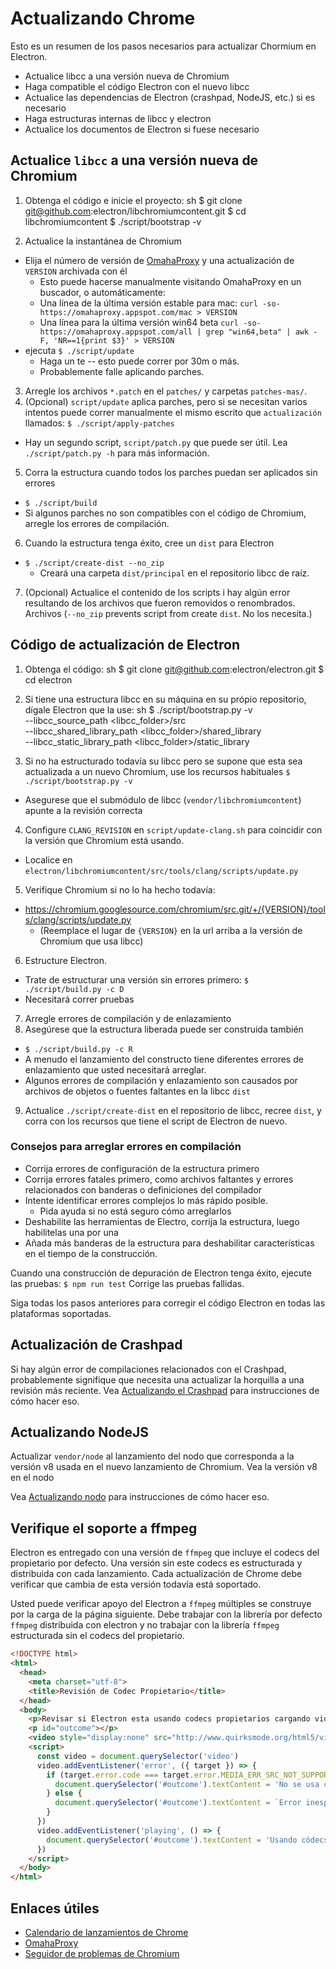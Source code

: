 # Actualizando Chrome

Esto es un resumen de los pasos necesarios para actualizar Chormium en Electron.

- Actualice libcc a una versión nueva de Chromium
- Haga compatible el código Electron con el nuevo libcc
- Actualice las dependencias de Electron (crashpad, NodeJS, etc.) si es necesario
- Haga estructuras internas de libcc y electron
- Actualice los documentos de Electron si fuese necesario

## Actualice `libcc` a una versión nueva de Chromium

1. Obtenga el código e inicie el proyecto: 
      sh
      $ git clone git@github.com:electron/libchromiumcontent.git
      $ cd libchromiumcontent
      $ ./script/bootstrap -v

2. Actualice la instantánea de Chromium 
  - Elija el número de versión de [OmahaProxy](https://omahaproxy.appspot.com/) y una actualización de `VERSION` archivada con él 
    - Esto puede hacerse manualmente visitando OmahaProxy en un buscador, o automáticamente:
    - Una línea de la última versión estable para mac: `curl -so- https://omahaproxy.appspot.com/mac > VERSION`
    - Una línea para la última versión win64 beta `curl -so- https://omahaproxy.appspot.com/all | grep "win64,beta" | awk -F, 'NR==1{print $3}' > VERSION`
  - ejecuta `$ ./script/update` 
    - Haga un te -- esto puede correr por 30m o más.
    - Probablemente falle aplicando parches.
3. Arregle los archivos `*.patch` en el `patches/` y carpetas `patches-mas/`.
4. (Opcional) `script/update` aplica parches, pero si se necesitan varios intentos puede correr manualmente el mismo escrito que `actualización` llamados: `$ ./script/apply-patches` 
  - Hay un segundo script, `script/patch.py` que puede ser útil. Lea `./script/patch.py -h` para más información.
5. Corra la estructura cuando todos los parches puedan ser aplicados sin errores 
  - `$ ./script/build`
  - Si algunos parches no son compatibles con el código de Chromium, arregle los errores de compilación.
6. Cuando la estructura tenga éxito, cree un `dist` para Electron 
  - `$ ./script/create-dist --no_zip` 
    - Creará una carpeta `dist/principal` en el repositorio libcc de raíz.
7. (Opcional) Actualice el contenido de los scripts i hay algún error resultando de los archivos que fueron removidos o renombrados. Archivos (`--no_zip` prevents script from create `dist`. No los necesita.)

## Código de actualización de Electron

1. Obtenga el código: 
      sh
      $ git clone git@github.com:electron/electron.git
      $ cd electron

2. Si tiene una estructura libcc en su máquina en su própio repositorio, dígale Electron que la use: 
      sh
      $ ./script/bootstrap.py -v \
        --libcc_source_path <libcc_folder>/src \
        --libcc_shared_library_path <libcc_folder>/shared_library \
        --libcc_static_library_path <libcc_folder>/static_library

3. Si no ha estructurado todavía su libcc pero se supone que esta sea actualizada a un nuevo Chromium, use los recursos habituales `$ ./script/bootstrap.py -v`
  
  - Asegurese que el submódulo de libcc (`vendor/libchromiumcontent`) apunte a la revisión correcta

4. Configure `CLANG_REVISION` en `script/update-clang.sh` para coincidir con la versión que Chromium está usando.
  
  - Localice en `electron/libchromiumcontent/src/tools/clang/scripts/update.py`

5. Verifique Chromium si no lo ha hecho todavía:
  
  - https://chromium.googlesource.com/chromium/src.git/+/{VERSION}/tools/clang/scripts/update.py 
    - (Reemplace el lugar de `{VERSION}` en la url arriba a la versión de Chromium que usa libcc)
6. Estructure Electron. 
  - Trate de estructurar una versión sin errores primero: `$ ./script/build.py -c D`
  - Necesitará correr pruebas
7. Arregle errores de compilación y de enlazamiento
8. Asegúrese que la estructura liberada puede ser construida también 
  - `$ ./script/build.py -c R`
  - A menudo el lanzamiento del constructo tiene diferentes errores de enlazamiento que usted necesitará arreglar.
  - Algunos errores de compilación y enlazamiento son causados por archivos de objetos o fuentes faltantes en la libcc `dist`
9. Actualice `./script/create-dist` en el repositorio de libcc, recree `dist`, y corra con los recursos que tiene el script de Electron de nuevo.

### Consejos para arreglar errores en compilación

- Corrija errores de configuración de la estructura primero
- Corrija errores fatales primero, como archivos faltantes y errores relacionados con banderas o definiciones del compilador
- Intente identificar errores complejos lo más rápido posible. 
  - Pida ayuda si no está seguro cómo arreglarlos
- Deshabilite las herramientas de Electro, corrija la estructura, luego habilitelas una por una
- Añada más banderas de la estructura para deshabilitar características en el tiempo de la construcción.

Cuando una construcción de depuración de Electron tenga éxito, ejecute las pruebas: `$ npm run test` Corrige las pruebas fallidas.

Siga todas los pasos anteriores para corregir el código Electron en todas las plataformas soportadas.

## Actualización de Crashpad

Si hay algún error de compilaciones relacionados con el Crashpad, probablemente signifique que necesita una actualizar la horquilla a una revisión más reciente. Vea [Actualizando el Crashpad](upgrading-crashpad.md) para instrucciones de cómo hacer eso.

## Actualizando NodeJS

Actualizar `vendor/node` al lanzamiento del nodo que corresponda a la versión v8 usada en el nuevo lanzamiento de Chromium. Vea la versión v8 en el nodo

Vea [Actualizando nodo](upgrading-node.md) para instrucciones de cómo hacer eso.

## Verifique el soporte a ffmpeg

Electron es entregado con una versión de `ffmpeg` que incluye el codecs del propietario por defecto. Una versión sin este codecs es estructurada y distribuida con cada lanzamiento. Cada actualización de Chrome debe verificar que cambia de esta versión todavía está soportado.

Usted puede verificar apoyo del Electron a `ffmpeg` múltiples se construye por la carga de la página siguiente. Debe trabajar con la librería por defecto `ffmpeg` distribuida con electron y no trabajar con la librería `ffmpeg` estructurada sin el codecs del propietario.

```html
<!DOCTYPE html>
<html>
  <head>
    <meta charset="utf-8">
    <title>Revisión de Codec Propietario</title>
  </head>
  <body>
    <p>Revisar si Electron esta usando codecs propietarios cargando video de http://www.quirksmode.org/html5/videos/big_buck_bunny.mp4</p>
    <p id="outcome"></p>
    <video style="display:none" src="http://www.quirksmode.org/html5/videos/big_buck_bunny.mp4" autoplay></video>
    <script>
      const video = document.querySelector('video')
      video.addEventListener('error', ({ target }) => {
        if (target.error.code === target.error.MEDIA_ERR_SRC_NOT_SUPPORTED) {
          document.querySelector('#outcome').textContent = 'No se usa codecs propietarios, la fuente de vídeo emitida no soporta el evento de error.'
        } else {
          document.querySelector('#outcome').textContent = `Error inesperado: ${target.error.code}`
        }
      })
      video.addEventListener('playing', () => {
        document.querySelector('#outcome').textContent = 'Usando códecs propietarios, el vídeo comenzó a reproducirse.'
      })
    </script>
  </body>
</html>
```

## Enlaces útiles

- [Calendario de lanzamientos de Chrome](https://www.chromium.org/developers/calendar)
- [OmahaProxy](http://omahaproxy.appspot.com)
- [Seguidor de problemas de Chromium](https://bugs.chromium.org/p/chromium)